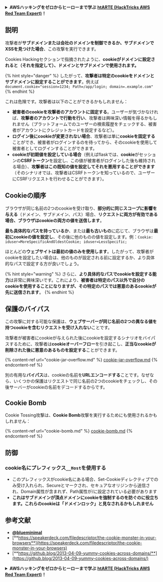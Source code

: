 <details>

<summary><strong>AWSハッキングをゼロからヒーローまで学ぶ</strong> <a href="https://training.hacktricks.xyz/courses/arte"><strong>htARTE (HackTricks AWS Red Team Expert)</strong></a><strong>！</strong></summary>

HackTricksをサポートする他の方法:

* **HackTricksにあなたの会社を広告したい**、または**HackTricksをPDFでダウンロードしたい**場合は、[**サブスクリプションプラン**](https://github.com/sponsors/carlospolop)をチェックしてください。
* [**公式PEASS & HackTricksグッズ**](https://peass.creator-spring.com)を入手する
* [**The PEASS Family**](https://opensea.io/collection/the-peass-family)を発見する、私たちの独占的な[**NFTs**](https://opensea.io/collection/the-peass-family)のコレクション
* 💬 [**Discordグループ**](https://discord.gg/hRep4RUj7f)に**参加する**か、[**telegramグループ**](https://t.me/peass)に参加するか、**Twitter** 🐦 [**@carlospolopm**](https://twitter.com/carlospolopm)を**フォローする**。
* **HackTricks**のPRを[**HackTricks**](https://github.com/carlospolop/hacktricks)および[**HackTricks Cloud**](https://github.com/carlospolop/hacktricks-cloud)のgithubリポジトリに提出して、あなたのハッキングのコツを共有してください。

</details>


## 説明

攻撃者が**サブドメインまたは会社のドメインを制御できるか、サブドメインでXSSを見つけた場合**、この攻撃を実行できます。

Cookies Hackingセクションで指摘されたように、**cookieがドメインに設定されると（それを指定して）、ドメインとサブドメインで使用されます。**

{% hint style="danger" %}
したがって、**攻撃者は特定のcookieをドメインとサブドメインに設定することができます**。例えば `document.cookie="session=1234; Path=/app/login; domain=.example.com"`
{% endhint %}

これは危険です。攻撃者は以下のことができるかもしれません：

* **被害者のcookieを攻撃者のアカウントに固定する**。ユーザーが気づかなければ、**攻撃者のアカウントで行動を行い**、攻撃者は興味深い情報を得るかもしれません（プラットフォームでのユーザーの検索履歴をチェックする、被害者がアカウントにクレジットカードを設定するなど）。
* **ログイン後にcookieが変更されない場合**、攻撃者は単に**cookieを固定する**ことができ、被害者がログインするのを待ってから、そのcookieを使用して被害者としてログインすることができます。
* **cookieが初期値を設定している場合**（例えばflaskでは、**cookie**がセッションの**CSRFトークン**を設定し、この値が被害者がログインした後も維持される場合）、**攻撃者はこの既知の値を設定してそれを悪用することができます**（そのシナリオでは、攻撃者はCSRFトークンを知っているので、ユーザーにCSRFリクエストを行わせることができます）。

## Cookieの順序

ブラウザが同じ名前の2つのcookieを受け取り、**部分的に同じスコープに影響を与える**（ドメイン、サブドメイン、パス）場合、**リクエストに両方が有効である場合、ブラウザはcookieの両方の値を送信します**。

**最も具体的なパスを持っているか**、または**最も古いもの**に応じて、ブラウザは**最初にcookieの値を設定し**、その後に他のものの値を設定します。例：`Cookie: iduser=MoreSpecificAndOldestCookie; iduser=LessSpecific;`

ほとんどの**ウェブサイトは最初の値のみを使用します**。したがって、攻撃者がcookieを設定したい場合は、他のものが設定される前に設定するか、より具体的なパスで設定する方が良いでしょう。

{% hint style="warning" %}
さらに、**より具体的なパスでcookieを設定する能力**は非常に興味深いです。これにより、**被害者は特定のパス以外で自分のcookieを使用することになりますが、その特定のパスでは悪意のあるcookieが先に送信されます**。
{% endhint %}

## 保護のバイパス

この攻撃に対する可能な保護は、**ウェブサーバーが同じ名前の2つの異なる値を持つcookieを含むリクエストを受け入れない**ことです。

攻撃者が被害者にcookieが与えられた後にcookieを設定するシナリオをバイパスするために、攻撃者は**cookieオーバーフロー**を引き起こし、**正当なcookieが削除された後に悪意のあるものを設定する**ことができます。

{% content-ref url="cookie-jar-overflow.md" %}
[cookie-jar-overflow.md](cookie-jar-overflow.md)
{% endcontent-ref %}

別の有用な**バイパス**は、cookieの名前を**URLエンコードする**ことです。なぜなら、いくつかの保護はリクエストで同じ名前の2つのcookieをチェックし、その後サーバーがcookieの名前をデコードするからです。

## Cookie Bomb

Cookie Tossing攻撃は、**Cookie Bomb**攻撃を実行するためにも使用されるかもしれません：

{% content-ref url="cookie-bomb.md" %}
[cookie-bomb.md](cookie-bomb.md)
{% endcontent-ref %}

## 防御

### **cookie名にプレフィックス`__Host`を使用する**

* このプレフィックスがcookie名にある場合、Set-Cookieディレクティブでのみ受け入れられ、Secureとマークされ、セキュアなオリジンから送信され、Domain属性が含まれず、Path属性が/に設定されている必要があります
* **これはサブドメインが頂点ドメインにcookieを強制するのを防ぐのに役立ちます。これらのcookieは「ドメインロック」と見なされるかもしれません**

## 参考文献

* [**@blueminimal**](https://twitter.com/blueminimal)
* [**https://speakerdeck.com/filedescriptor/the-cookie-monster-in-your-browsers**](https://speakerdeck.com/filedescriptor/the-cookie-monster-in-your-browsers)
* [**https://github.blog/2013-04-09-yummy-cookies-across-domains/**](https://github.blog/2013-04-09-yummy-cookies-across-domains/)


<details>

<summary><strong>AWSハッキングをゼロからヒーローまで学ぶ</strong> <a href="https://training.hacktricks.xyz/courses/arte"><strong>htARTE (HackTricks AWS Red Team Expert)</strong></a><strong>！</strong></summary>

HackTricksをサポートする他の方法:

* **HackTricksにあなたの会社を広告したい**、または**HackTricksをPDFでダウンロードしたい**場合は、[**サブスクリプションプラン**](https://github.com/sponsors/carlospolop)をチェックしてください。
* [**公式PEASS & HackTricksグッズ**](https://peass.creator-spring.com)を入手する
* [**The PEASS Family**](https://opensea.io/collection/the-peass-family)を発見する、私たちの独占的な[**NFTs**](https://opensea.io/collection/the-peass-family)のコレクション
* 💬 [**Discordグループ**](https://discord.gg/hRep4RUj7f)に**参加する**か、[**telegramグループ**](https://t.me/peass)に参加するか、**Twitter** 🐦 [**@carlospolopm**](https://twitter.com/carlospolopm)を**フォローする**。
* **HackTricks**のPRを[**HackTricks**](https://github.com/carlospolop/hacktricks)および[**HackTricks Cloud**](https://github.com/carlospolop/hacktricks-cloud)のgithubリポジトリに提出して、あなたのハッキングのコツを共有してください。

</details>
